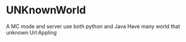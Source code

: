 # UNKnownWorld
A MC mode and server
use both python and Java 
Have many world that unknown
Url:Appling

